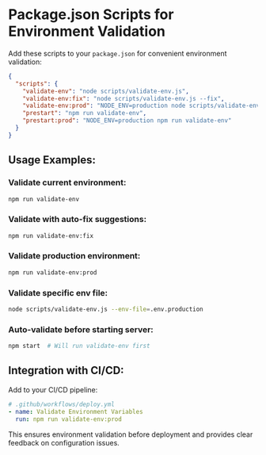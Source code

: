# Package.json Scripts for Environment Validation

Add these scripts to your `package.json` for convenient environment validation:

```json
{
  "scripts": {
    "validate-env": "node scripts/validate-env.js",
    "validate-env:fix": "node scripts/validate-env.js --fix",
    "validate-env:prod": "NODE_ENV=production node scripts/validate-env.js",
    "prestart": "npm run validate-env",
    "prestart:prod": "NODE_ENV=production npm run validate-env"
  }
}
```

## Usage Examples:

### Validate current environment:
```bash
npm run validate-env
```

### Validate with auto-fix suggestions:
```bash
npm run validate-env:fix
```

### Validate production environment:
```bash
npm run validate-env:prod
```

### Validate specific env file:
```bash
node scripts/validate-env.js --env-file=.env.production
```

### Auto-validate before starting server:
```bash
npm start  # Will run validate-env first
```

## Integration with CI/CD:

Add to your CI/CD pipeline:

```yaml
# .github/workflows/deploy.yml
- name: Validate Environment Variables
  run: npm run validate-env:prod
```

This ensures environment validation before deployment and provides clear feedback on configuration issues.